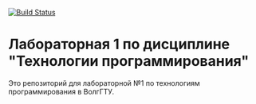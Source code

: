 [![Build Status](https://app.travis-ci.com/tankistqazwsx/PTLab1.svg?branch=jsonReader)](https://app.travis-ci.com/tankistqazwsx/PTLab1)

# Лабораторная 1 по дисциплине "Технологии программирования"

Это репозиторий для лабораторной №1 по технологиям программирования в ВолгГТУ.

